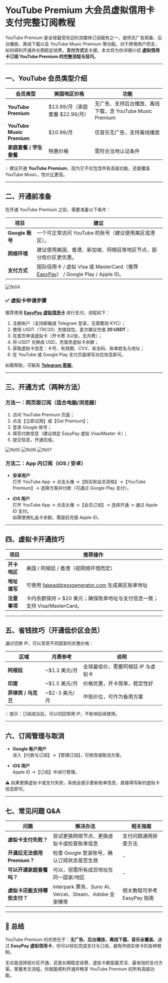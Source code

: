 # YouTube Premium 大会员虚拟信用卡支付完整订阅教程

YouTube Premium 是全球最受欢迎的流媒体订阅服务之一，提供无广告观看、后台播放、离线下载以及 YouTube Music Premium 等功能。对于跨境用户而言，如何顺利开通并长期稳定续费，**支付方式**是关键。本文将为你详细介绍 **虚拟信用卡订阅 YouTube Premium 的完整流程与技巧**。

---

## 一、YouTube 会员类型介绍

| 会员类型 | 美国地区价格 | 功能 |
|----------|-------------|------|
| **YouTube Premium** | $13.99/月（家庭套餐 $22.99/月） | 无广告、支持后台播放、离线下载，含 YouTube Music Premium |
| **YouTube Music Premium** | $10.99/月 | 仅音乐无广告，支持离线播放 |
| **家庭套餐 / 学生套餐** | 特惠价格 | 需符合当地认证条件 |

💡 建议开通 **YouTube Premium**，因为它不仅包含所有高级功能，还能覆盖 YouTube Music，性价比更高。  

---

## 二、开通前准备

在开通 YouTube Premium 之前，需要准备以下条件：

| 项目 | 建议 |
|------|------|
| **Google 账号** | 一个可正常访问 YouTube 的账号（建议使用美区或港区）。 |
| **网络环境** | 建议使用美国、香港、新加坡、阿根廷等地区节点，部分低价区更优惠。 |
| **支付方式** | 国际信用卡 / 虚拟 Visa 或 MasterCard（推荐 [EasyPay](https://easy-pay.site/home?ref=RVBFc3VUQ3dOSEAxMQ==)） / Google Play / Apple ID。 |

![fb04](https://github.com/ChoiY96/YouTube/raw/main/fb04.png)
### ✅ 虚拟卡申请步骤
推荐使用 [**EasyPay 虚拟信用卡**](https://easy-pay.site/home?ref=RVBFc3VUQ3dOSEAxMQ==) 进行支付。流程如下：  

1. 注册账户（支持邮箱或 Telegram 登录，无需繁琐 KYC）；  
2. 使用 USDT（TRC20）充值钱包，首次建议充值 **20 USDT**；  
3. 在首页申请虚拟卡（开卡费 3U/张，无月费）；  
4. 将 USDT 兑换成 USD，充值至虚拟卡余额；  
5. 获取虚拟卡信息：卡号、有效期、CVV、安全码、账单姓名与地址；  
6. 在 YouTube 或 Google Play 支付页面填写对应信息即可。  

如需帮助，可联系 [**Telegram 客服**](https://t.me/easypay_u)。  

---

## 三、开通方式（两种方法）

### 方法一：网页版订阅（适合电脑/浏览器）
1. 访问 YouTube Premium 页面；  
2. 点击【立即试用】或【Get Premium】；  
3. 登录 Google 账号；  
4. 填写付款信息（建议绑定 EasyPay 虚拟 Visa/Master 卡）；  
5. 提交信息，开通完成。  

![fb05](https://github.com/ChoiY96/YouTube/raw/main/fb05.png)
![fb06](https://github.com/ChoiY96/YouTube/raw/main/fb06.png)
![fb07](https://github.com/ChoiY96/YouTube/raw/main/fb07.png)
### 方法二：App 内订阅（iOS / 安卓）

- **安卓用户**  
  打开 YouTube App → 点击头像 →【购买和会员资格】→【YouTube Premium】→ 选择方案并付款（可通过 Google Play 支付）。  

- **iOS 用户**  
  打开 YouTube App → 点击头像 →【会员订阅】→ 选择开通 → 通过 Apple ID 支付。  
  如需使用礼品卡余额，需提前充值 Apple ID。  

---

## 四、虚拟卡开通技巧

| 项目 | 推荐操作 |
|------|----------|
| **开卡地区** | 美国 / 阿根廷 / 香港（视网络环境而定） |
| **地址填写** | 可使用 [fakeaddressgenerator.com](https://www.fakeaddressgenerator.com/) 生成美区账单地址 |
| **注意事项** | 卡内余额保持 > $20 美元；确保账单地址与支付信息一致；支持 Visa/MasterCard。 |

---

## 五、省钱技巧（开通低价区会员）

通过切换 IP，可以享受不同国家的优惠价格：

| 区域 | 月费参考 | 说明 |
|------|----------|------|
| **阿根廷** | ~$1.3 美元/月 | 全球最低价，需要阿根廷 IP 与虚拟卡 |
| **印度** | ~$1.5 美元/月 | 价格优惠，开卡简单，稳定性好 |
| **菲律宾 / 乌克兰** | ~$2-3 美元/月 | 中低价位，可作为备用方案 |

💡 提示：订阅成功后，可以切回常用 IP，不影响后续使用。  

---

## 六、订阅管理与取消

- **Google 账户用户**  
  进入【付款与订阅】→【管理订阅】，可修改或取消方案。  

- **iOS 用户**  
  Apple ID →【订阅】中进行管理。  

⚠️ 如果更换虚拟卡或支付失败，系统会提示更新账单信息，直接填写新的虚拟卡信息即可。  

---

## 七、常见问题 Q&A

| 问题 | 解决办法 | 相关指南 |
|------|----------|----------|
| **虚拟卡支付失败？** | 尝试更换网络节点、更换虚拟卡或检查账单信息 | 支付问题通用排查方法 |
| **开通后无法使用 Premium？** | 检查 Google 登录账号，确认订阅状态是否生效 | - |
| **可以开通家庭套餐吗？** | 可以，但需所有成员地址在同一国家/地区 | - |
| **虚拟卡还能支持哪些支付？** | Interpark 票务、Suno AI、Vercel、Steam、Adobe 全家桶等 | 相关教程可参考 EasyPay 指南 |

---

## 📌 总结

YouTube Premium 的优势在于：**无广告、后台播放、离线下载、音乐全覆盖**。通过 **EasyPay 虚拟信用卡**，你可以轻松完成支付与订阅，避免传统实体卡的各种限制。  

无论是选择低价区开通，还是长期稳定续费，虚拟卡都是最灵活、最省钱的支付方案。掌握本文流程，你就能顺利开通并畅享 YouTube Premium 的所有高级功能。  

